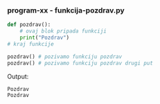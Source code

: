 
<a name="zdravo_svijete.py"/>

### program-xx - funkcija-pozdrav.py

```python
def pozdrav():
	# ovaj blok pripada funkciji
	print("Pozdrav")
# kraj funkcije

pozdrav() # pozivamo funkciju pozdrav
pozdrav() # pozivamo funkciju pozdrav drugi put
```
Output:
```
Pozdrav
Pozdrav
```